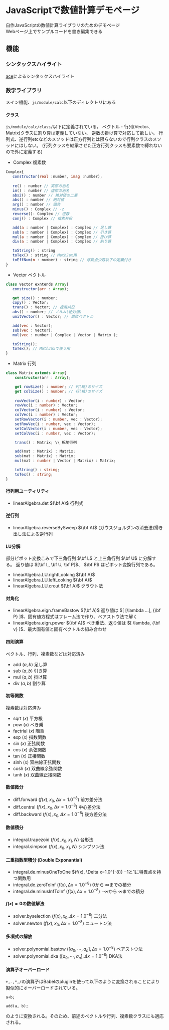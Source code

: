 # JavaScriptで数値計算デモページ
自作JavaScriptの数値計算ライブラリのためのデモページ  
Webページ上でサンプルコードを書き編集できる

## 機能
### シンタックスハイライト
[ace](https://ace.c9.io/)によるシンタックスハイライト <!-- BSD License -->

### 数学ライブラリ
メイン機能、`js/module/calc`以下のディレクトリにある
#### クラス
`js/module/calc/class/`以下に定義されている。
ベクトル・行列(Vector、Matrix)クラスに割り算は定義していない、
逆数の掛け算で対応して欲しい。
行列式、逆行列etcなどのメソッドは正方行列とは限らないので行列クラスのメソッドにはしない。
(行列クラスを継承させた正方行列クラスも要素数で縛れないので外に定義する)
- Complex 複素数
```ts:Complex.js
Complex{
   constructor(real :number, imag :number);
   
   re() : number // 実部の別名
   im() : number // 虚部の別名
   abs2() : number // 絶対値の二乗
   abs() : number // 絶対値
   arg() : number // 偏角
   minus() : Complex // -z
   reverse(): Complex // 逆数
   conj() : Complex // 複素共役

   add(a : number | Complex) : Complex // 足し算
   sub(a : number | Complex) : Complex // 引き算
   mul(a : number | Complex) : Complex // 掛け算
   div(a : number | Complex) : Complex // 割り算

   toString() : string 
   toTex() : string // MathJax用
   toEffNum(n : number) : string // 浮動点少数以下の定義付き 
}
```
- Vector ベクトル
```ts:Vector.js
class Vector exntends Array{
   constructor(arr : Array);

   get size() : number;
   copy() : Vector;
   trans() : Vector; // 複素共役
   abs() : number; // ノルム(絶対値)
   unitVector() : Vector; // 単位ベクトル

   add(vec : Vector);
   sub(vec : Vector);
   mul(vec : number | Complex | Vector | Matrix );

   toString();
   toTex(); // MathJaxで使う用
}
```
- Matrix 行列

```ts:Matrix.ts
class Matrix extends Array{
    constructor(arr : Array);

    get rowSize() : number; // 列(縦)のサイズ
    get colSize() : number; // 行(横)のサイズ
    
    rowVector(i : number) : Vector; 
    rowVec(i : number) : Vector;
    colVector(i : number) : Vector;
    colVec(i : number) : Vector;
    setRowVector(i : number, vec : Vector);
    setRowVec(i : number, vec : Vector);
    setColVector(i : number, vec : Vector);
    setColVec(i : number, vec : Vector);

    trans() : Matrix; \\ 転地行列

    add(mat : Matrix) : Matrix;
    sub(mat : Matrix) : Matrix;
    mul(mat : number | Vector | Matrix) : Matrix;

    toString() : string;
    toTex() : string;
}
```
#### 行列用ユーティリティ
- linearAlgebra.det $(\bf A)$ 行列式

#### 逆行列 
- linearAlgebra.reverseBySweep $(\bf A)$ (ガウスジョルダンの消去法)掃き出し法による逆行列
#### LU分解
部分ピボット変換こみで下三角行列 $\bf L$ と上三角行列 $\bf U$ に分解する。
返り値は $[\bf L, \bf U, \bf P]$、 $\bf P$ はピボット変換行列である。
- linearAlgebra.LU.rightLooking $(\bf A)$ 
- linearAlgebra.LU.leftLooking $(\bf A)$
- linearAlgebra.LU.crout $(\bf A)$ クラウト法

#### 対角化
- linearAlgebra.eign.frameBastow $(\bf A)$ 返り値は $[ [\lambda ...], {\bf P} ]$、固有値方程式はフレーム法で作り、ベアストウ法で解く
- linearAlgebra.eign.power $(\bf A)$ べき乗法、返り値は $[ \lambda, {\bf v} ]$、最大固有値と固有ベクトルの組み合わせ

<!-- #### QR分解 -->
<!-- - linearAlgebra.QR.gramSchmidt $(\bf A)$ グラムシュミット法 -->
<!-- - linearAlgebra.QR.householder $(\bf A)$ ハウスホルダー法 -->

#### 四則演算
ベクトル、行列、複素数などは対応済み
- add $(a, b)$ 足し算
- sub $(a, b)$ 引き算
- mul $(a, b)$ 掛け算
- div $(a, b)$ 割り算
#### 初等関数
複素数は対応済み
- sqrt $(x)$ 平方根
- pow $(x)$ べき乗
- factrial $(x)$ 階乗
- exp $(x)$ 指数関数
- sin $(x)$ 正弦関数
- cos $(x)$ 余弦関数
- tan $(x)$ 正接関数
- sinh $(x)$ 双曲線正弦関数
- cosh $(x)$ 双曲線余弦関数
- tanh $(x)$ 双曲線正接関数

#### 数値微分
- diff.forward $(f(x), x_0, \Delta x=1.0^{-8})$ 前方差分法
- diff.central $(f(x), x_0, \Delta x=1.0^{-8})$ 中心差分法
- diff.backward $(f(x), x_0, \Delta x=1.0^{-8})$ 後方差分法
#### 数値積分
- integral.trapezoid $(f(x), x_0, x_1, N)$ 台形法
- integral.simpson $(f(x), x_0, x_1, N)$ シンプソン法
#### 二重指数型積分 (Double Exponantial)
- integral.de.minusOneToOne $(f(x), \Delta x=1.0^{-8}) $-1$と$1$に特異点を持つ関数用
- integral.de.zeroToInf $(f(x), \Delta x=1.0^{-8})$ $0$から $\infty$までの積分
- integral.de.minusInfToInf $(f(x), \Delta x=1.0^{-8})$ $-\infty$から $\infty$までの積分

#### $f(x)=0$の数値解法
- solver.byselection $(f(x), x_0, \Delta x=1.0^{-8})$ 二分法
- solver.newton $(f(x), x_0, \Delta x=1.0^{-8})$ ニュートン法
#### 多項式の解放
- solver.polynomial.bastow $([a_0, \cdots, a_n], \Delta x=1.0^{-8})$ ベアストウ法
- solver.polynomial.dka $([a_0, \cdots, a_n], \Delta x=1.0^{-8})$ DKA法

#### 演算子オーバーロード
`+,-,*,/`の演算子はBabelのpluginを使って以下のように変換されることにより擬似的にオーバーロードされている。
```js:befor
a+b;
```
```js:after
add(a, b);
```
のように変換される。そのため、前述のベクトルや行列、複素数クラスにも適応される。
